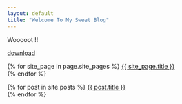```yaml
---
layout: default
title: "Welcome To My Sweet Blog"
---
```

Wooooot !!

[download](download)

{% for site_page in page.site_pages %}
<a href="/coffeescript-backbone-sample/{{ site.uri }}{{ site_page }}">{{ site_page.title }}</a><br>
{% endfor %}

{% for post in site.posts %}
<a href="/coffeescript-backbone-sample/{{ site.uri }}{{ post.url }}">{{ post.title }}</a><br>
{% endfor %}